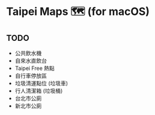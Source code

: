# Taipei Maps 🗺 (for macOS)


## TODO

- 公共飲水機
- 自來水直飲台
- Taipei Free 熱點
- 自行車停放區
- 垃圾清運點位 (垃圾車)
- 行人清潔箱 (垃圾桶)
- 台北市公廁
- 新北市公廁



